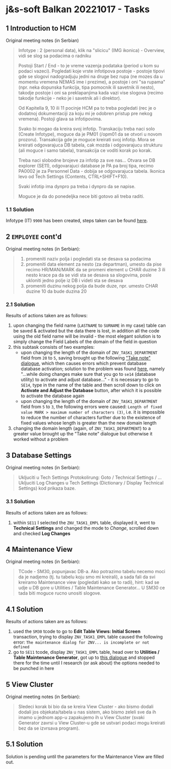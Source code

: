 # j&s-soft Balkan 20221017 - Tasks

## 1 Introduction to HCM

Original meeting notes (in Serbian)
> Infotype : 2 (personal data), klik na "slicicu" (IMG ikonica) - Overview, vidi se slog sa podacima o radniku
> 
> Postoji Start / End - to je vreme vazenja podataka (period u kom su podaci vazeci). Pogledati koje vrste infotipova postoje - postoje tipovi gde se slogovi nadogradjuju jedni na druge bez rupa (ne mozes da u momentu vremena NEMAS ime i prezime), a postoje i oni "sa rupama" (npr. neka dopunska funkcija, tipa pomocnik ili savetnik ili nesto), takodje postoje i oni sa preklapanjima kada vazi vise slogova (recimo takodje funkcije - neko je i savetnik ali i direktor).
> 
> Od Kapitella 9, 10 ili 11 pocinje HCM pa to treba pogledati (rec je o dodatnoj dokumentaciji za koju mi je odobren pristup pre nekog vremena). Postoji glava sa infotipovima.
> 
> Svako bi mogao da kreira svoj infotip. Transkaciju treba naci solo (Create Infotype), moguce da je PM01 (/opm01 da se otvori u novom prozoru). Transakcija gde je moguce kreirati svoj infotip. Mora se kreirati odgovarajuca DB tabela, cak mozda i odgovarajucu strukturu (ali moguce i samo tabela), transakcija ce voditi korak po korak. 
> 
> Treba naci slobodne brojeve za infotip za sve nas... Otvara se DB explorer (SE11), odgovarajuci database je PA pa broj tipa, recimo PA0002 je za Personnel Data - dobija se odgovarajuca tabela. Ikonica levo od Tech Settings (Contents, CTRL+SHIFT+F10).
> 
> Svaki infotip ima dynpro pa treba i dynpro da se napise.
> 
> Moguce je da do ponedeljka nece biti gotovo ali treba raditi.

### 1.1 Solution

Infotype (IT) `9900` has been created, steps taken can be found [here](https://github.com/NikolaVetnic/ABAP_Reference/blob/master/xx_Reference/Infotypes.md).

## 2 `EMPLOYEE` cont'd

Original meeting notes (in Serbian):
> 1) promeniti naziv polja i pogledati sta se desava sa podacima
> 2) promeniti data element za nesto (za departman), umesto da pise recimo HR/MAN/MARK da se promeni element u CHAR duzine 3 ili nesto krace pa da se vidi sta se desava sa slogovima, posle ukloniti jedno polje iz DB i videti sta se desava
> 3) promeniti duzinu nekog polja da bude duze, npr. umesto CHAR duzine 10 da bude duzina 20

### 2.1 Solution

Results of actions taken are as follows:
1. upon changing the field name (`LASTNAME` to `SURNAME` in my case) table can be saved & activated but the data there is lost, in addition all the code using the old field name will be invalid - the most elegant solution is to simply change the Field Labels of the domain of the field in question
2. this subtask consists of two examples:
	* upon changing the length of the domain of `ZNV_TASK1_DEPARTMENT` field from `20` to `5`, saving brought up the following ["Take note" dialogue](http://nikolapacekvetnic.rs/wp-content/uploads/2022/10/Screenshot-2022-10-21-at-12.19.16.jpg), which then causes errors which prevent database database activation; solution to the problem was found [here](https://answers.sap.com/questions/7835363/increasing-the-length-of-domain.html), namely "...while doing changes make sure that you go to `se14` (database utility) to activate and adjust database..." - it is necessary to go to `SE14`, type in the name of the table and then scroll down to click on **Activate and Adjust the Database** button, after which it is possible to activate the database again
	* upon changing the length of the domain of `ZNV_TASK1_DEPARTMENT` field from `5` to `3`, the following errors were caused: `Length of fixed value MARK > maximum number of characters (3)`, i.e. it is impossible to reduce the number of characters further due to the existence of fixed values whose length is greater than the new domain length
3. changing the domain length (again, of `ZNV_TASK1_DEPARTMENT`) to a greater value brought up the "Take note" dialogue but otherwise it worked without a problem

## 3 Database Settings

Original meeting notes (in Serbian):
> Ukljuciti u Tech Settings Protokolirung: Goto / Technical Settings / ...
> Ukljuciti Log Changes u Tech Settings (Dictionary / Display Technical Settings) kod prikaza baze.

### 3.1 Solution

Results of actions taken are as follows:
1. within `SE11` I selected the `ZNV_TASK1_EMPL` table, displayed it, went to **Technical Settings** and changed the mode to *Change*, scrolled down and checked **Log Changes**

## 4 Maintenance View

Original meeting notes (in Serbian):
> TCode - SM30, popunjavac DB-a. Ako potrazimo tabelu necemo moci da je nadjemo (tj. tu tabelu koju smo mi kreirali), a sada fali da svi kreiramo Maintenance view (pogledati kako se to radi), hint: kad se udje u DB gore u Utilities / Table Maintenance Generator... U SM30 ce tada biti moguce rucno unositi slogove.

## 4.1 Solution
Results of actions taken are as follows:
1. used the `SM30` tcode to go to **Edit Table Views: Initial Screen** transaction, trying to display `ZNV_TASK1_EMPL` table caused the following error: `The maintenance dialog for ZNV... is incomplete or not defined`
2. go to `SE11` tcode, display `ZNV_TASK1_EMPL` table, head over to **Utilities / Table Maintenance Generator**, got up to [this dialogue](http://nikolapacekvetnic.rs/wp-content/uploads/2022/10/Screenshot-2022-10-21-at-12.52.53-scaled.jpg) and stopped there for the time until I research (or ask about) the options needed to be punched in here

## 5 View Cluster

Original meeting notes (in Serbian):
> Sledeci korak bi bio da se kreira View Cluster - ako bismo dodali dodali jos objekata/tabela u nas sistem, ako bismo zeleli sve da ih imamo u jednom app-u zapakujemo ih u View Cluster (svaki Generator zavrsi u View Cluster-u gde se ustvari podaci mogu kreirati bez da se izvrsava program).

## 5.1 Solution

Solution is pending until the parameters for the Maintenance View are filled out.
